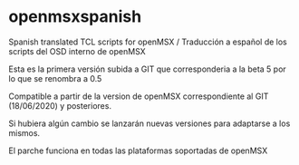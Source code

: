 # openmsxspanish
Spanish translated TCL scripts for openMSX / Traducción a español de los scripts del OSD interno de openMSX


Esta es la primera versión subida a GIT que corresponderia a la beta 5 por lo que se renombra a 0.5

Compatible a partir de la version de openMSX correspondiente al GIT (18/06/2020) y posteriores.

Si hubiera algún cambio se lanzarán nuevas versiones para adaptarse a los mismos.

El parche funciona en todas las plataformas soportadas de openMSX
